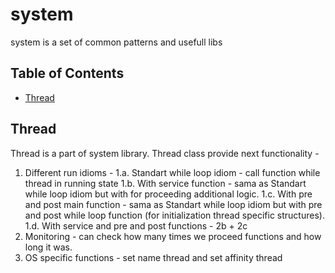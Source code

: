 # system

system is a set of common patterns and usefull libs

## Table of Contents
 * [Thread](#Thread)


## Thread

Thread is a part of system library. Thread class provide next functionality -
1. Different run idioms - 
1.a. Standart while loop idiom - call function while thread in running state
1.b. With service function - sama as Standart while loop idiom but with for proceeding additional logic.
1.c. With pre and post main function - sama as Standart while loop idiom but with pre and post while loop function (for initialization thread specific structures).
1.d. With service and pre and post functions - 2b + 2c
2. Monitoring - can check how many times we proceed functions and how long it was.
3. OS specific functions - set name thread and set affinity thread
